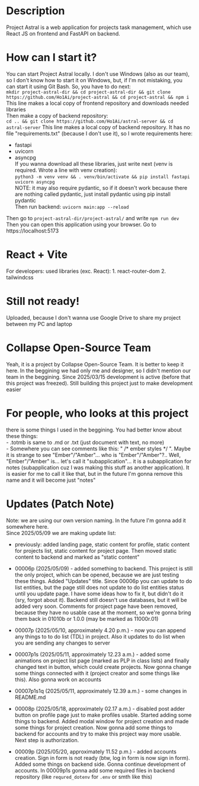 # Description

Project Astral is a web application for projects task management, which use React JS on frontend and FastAPI on backend. 

# How can I start it?

You can start Project Astral locally. I don't use Windows (also as our team), so I don't know how to start it on Windows, but, if I'm not mistaking, you can start it using Git Bash. So, you have to do next:  
`mkdir project-astral-dir && cd project-astral-dir && git clone https://github.com/Ho1Ai/project-astral && cd project-astral && npm i`  
This line makes a local copy of frontend repository and downloads needed libraries  
Then make a copy of backend repository:  
`cd .. && git clone https://github.com/Ho1Ai/astral-server && cd astral-server`
This line makes a local copy of backend repository. It has no file "requirements.txt" (because I don't use it), so I wrote requirements here:  
- fastapi  
- uvicorn  
- asyncpg  
If you wanna download all these libraries, just write next (venv is required. Wrote a line with venv creation):  
`python3 -m venv venv && . venv/bin/activate && pip install fastapi uvicorn asyncpg`  
NOTE: it may also require pydantic, so if it doesn't work because there are nothing called pydantic, just install pydantic using pip install pydantic  
Then run backend: `uvicorn main:app --reload`

Then go to `project-astral-dir/project-astral/` and write `npm run dev`  
Then you can open this application using your browser. Go to https://localhost:5173


# React + Vite

For developers: 
    used libraries (exc. React):
        1. react-router-dom
        2. tailwindcss

# Still not ready! 
Uploaded, because I don't wanna use Google Drive to share my project between my PC and laptop

# Collapse Open-Source Team
Yeah, it is a project by Collapse Open-Source Team. It is better to keep it here. In the beggining we had only me and designer, so I didn't mention our team in the beggining.  Since 2025/03/15 development is active (before that this project was freezed). Still building this project just to make development easier

# For people, who looks at this project
there is some things I used in the beggining. You had better know about these things:  
    - .totmb is same to .md or .txt (just document with text, no more)  
    - Somewhere you can see comments like this: " /* ember styles */ ". Maybe it is strange to see "Ember"/"Amber"... who is "Ember"/"Amber"?.. Well, "Ember"/"Amber" is... let's call it "subapplication"... it is a subapplication for notes (subapplication cuz I was making this stuff as another application). It is easier for me to call it like that, but in the future I'm gonna remove this name and it will become just "notes"

# Updates (Patch Note)
Note: we are using our own version naming. In the future I'm gonna add it somewhere here.  
Since 2025/05/09 we are making update list:
    
- previously: added landing page, static content for profile, static content for projects list, static content for project page. Then moved static content to backend and marked as "static content"
    
- 00006p (2025/05/09) - added something to backend. This project is still the only project, which can be opened, because we are just testing these things. Added "Updates" title. Since 00006p you can update to do list entities, but the page still does not update to do list entities status until you update page. I have some ideas how to fix it, but didn't do it (sry, forgot about it). Backend still doesn't use databases, but it will be added very soon. Comments for project page have been removed, because they have no usable case at the moment, so we're gonna bring them back in 01010b or 1.0.0 (may be marked as 11000r.01)
    
- 00007p (2025/05/10, approximately 4.20 p.m.) - now you can append any things to to do list (TDL) in project. Also it updates to do list when you are sending any changes to server
    
- 00007p1s (2025/05/11, approximately 12.23 a.m.) - added some animations on project list page (marked as PLP in class lists) and finally changed text in button, which could create projects. Now gonna change some things connected with it (project creator and some things like this). Also gonna work on accounts

- 00007p1s1q (2025/05/11, approximately 12.39 a.m.) - some changes in README.md

- 00008p (2025/05/18, approximately 02.17 a.m.) - disabled post adder button on profile page just to make profiles usable. Started adding some things to backend. Added modal window for project creation and made some things for project creation. Now gonna add some things to backend for accounts and try to make this project way more usable. Next step is authorization.

- 00009p (2025/05/20, approximately 11.52 p.m.) - added accounts creation. Sign in form is not ready (btw, log in form is now sign in form). Added some things on backend side. Gonna continue development of accounts. In 00009p1s gonna add some required files in backend repository (like `requred_dotenv` for `.env` or smth like this)
